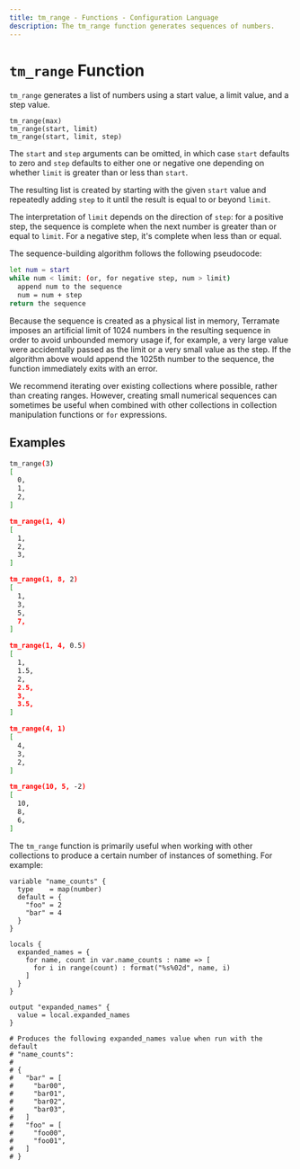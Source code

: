 ```yaml
---
title: tm_range - Functions - Configuration Language
description: The tm_range function generates sequences of numbers.
---
```


# `tm_range` Function

`tm_range` generates a list of numbers using a start value, a limit value,
and a step value.

```hcl
tm_range(max)
tm_range(start, limit)
tm_range(start, limit, step)
```

The `start` and `step` arguments can be omitted, in which case `start` defaults
to zero and `step` defaults to either one or negative one depending on whether
`limit` is greater than or less than `start`.

The resulting list is created by starting with the given `start` value and
repeatedly adding `step` to it until the result is equal to or beyond `limit`.

The interpretation of `limit` depends on the direction of `step`: for a positive
step, the sequence is complete when the next number is greater than or equal
to `limit`. For a negative step, it's complete when less than or equal.

The sequence-building algorithm follows the following pseudocode:

```sh
let num = start
while num < limit: (or, for negative step, num > limit)
  append num to the sequence
  num = num + step
return the sequence
```

Because the sequence is created as a physical list in memory, Terramate imposes
an artificial limit of 1024 numbers in the resulting sequence in order to avoid
unbounded memory usage if, for example, a very large value were accidentally
passed as the limit or a very small value as the step. If the algorithm above
would append the 1025th number to the sequence, the function immediately exits
with an error.

We recommend iterating over existing collections where possible, rather than
creating ranges. However, creating small numerical sequences can sometimes
be useful when combined with other collections in collection manipulation
functions or `for` expressions.

## Examples

```sh
tm_range(3)
[
  0,
  1,
  2,
]

tm_range(1, 4)
[
  1,
  2,
  3,
]

tm_range(1, 8, 2)
[
  1,
  3,
  5,
  7,
]

tm_range(1, 4, 0.5)
[
  1,
  1.5,
  2,
  2.5,
  3,
  3.5,
]

tm_range(4, 1)
[
  4,
  3,
  2,
]

tm_range(10, 5, -2)
[
  10,
  8,
  6,
]
```

The `tm_range` function is primarily useful when working with other collections
to produce a certain number of instances of something. For example:

```hcl
variable "name_counts" {
  type    = map(number)
  default = {
    "foo" = 2
    "bar" = 4
  }
}

locals {
  expanded_names = {
    for name, count in var.name_counts : name => [
      for i in range(count) : format("%s%02d", name, i)
    ]
  }
}

output "expanded_names" {
  value = local.expanded_names
}

# Produces the following expanded_names value when run with the default
# "name_counts":
#
# {
#   "bar" = [
#     "bar00",
#     "bar01",
#     "bar02",
#     "bar03",
#   ]
#   "foo" = [
#     "foo00",
#     "foo01",
#   ]
# }
```
